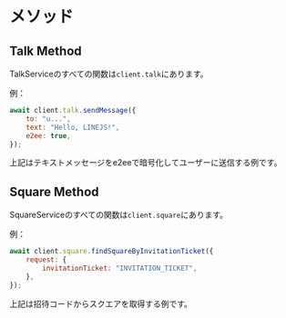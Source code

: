 # メソッド

## Talk Method

TalkServiceのすべての関数は`client.talk`にあります。

例：

```js
await client.talk.sendMessage({
    to: "u...",
    text: "Hello, LINEJS!",
    e2ee: true,
});
```

上記はテキストメッセージをe2eeで暗号化してユーザーに送信する例です。

## Square Method

SquareServiceのすべての関数は`client.square`にあります。

例：

```js
await client.square.findSquareByInvitationTicket({
    request: {
        invitationTicket: "INVITATION_TICKET",
    },
});
```

上記は招待コードからスクエアを取得する例です。
